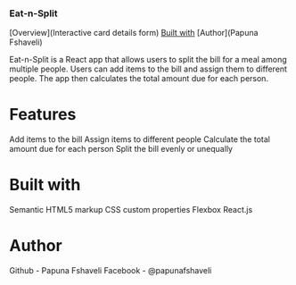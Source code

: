 ### Eat-n-Split

[Overview](Interactive card details form)
[Built with](React.js)
[Author](Papuna Fshaveli)

Eat-n-Split is a React app that allows users to split the bill for a meal among multiple people. Users can add items to the bill and assign them to different people. The app then calculates the total amount due for each person.

# Features

Add items to the bill
Assign items to different people
Calculate the total amount due for each person
Split the bill evenly or unequally

# Built with

Semantic HTML5 markup
CSS custom properties
Flexbox
React.js

# Author

Github - Papuna Fshaveli
Facebook - @papunafshaveli
